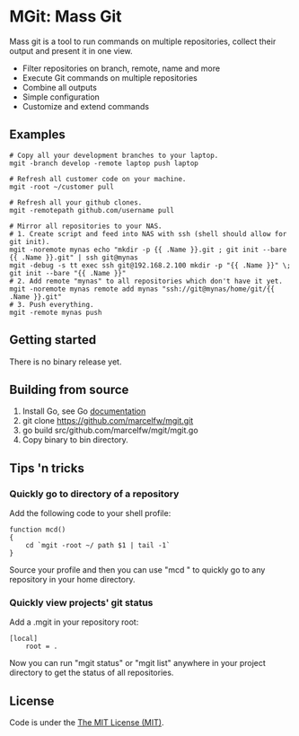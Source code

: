 MGit: Mass Git
==============

Mass git is a tool to run commands on multiple repositories, collect their output and present it in one view.

* Filter repositories on branch, remote, name and more
* Execute Git commands on multiple repositories
* Combine all outputs
* Simple configuration
* Customize and extend commands


Examples
--------

    # Copy all your development branches to your laptop.
    mgit -branch develop -remote laptop push laptop

    # Refresh all customer code on your machine.
    mgit -root ~/customer pull

    # Refresh all your github clones.
    mgit -remotepath github.com/username pull

    # Mirror all repositories to your NAS.
    # 1. Create script and feed into NAS with ssh (shell should allow for git init).
    mgit -noremote mynas echo "mkdir -p {{ .Name }}.git ; git init --bare {{ .Name }}.git" | ssh git@mynas
    mgit -debug -s tt exec ssh git@192.168.2.100 mkdir -p "{{ .Name }}" \; git init --bare "{{ .Name }}"
    # 2. Add remote "mynas" to all repositories which don't have it yet.
    mgit -noremote mynas remote add mynas "ssh://git@mynas/home/git/{{ .Name }}.git"
    # 3. Push everything.
    mgit -remote mynas push


Getting started
---------------

There is no binary release yet.


Building from source
--------------------

1. Install Go, see Go [documentation](http://golang.org/doc/install)
2. git clone https://github.com/marcelfw/mgit.git
3. go build src/github.com/marcelfw/mgit/mgit.go
4. Copy binary to bin directory.


Tips 'n tricks
--------------

### Quickly go to directory of a repository

Add the following code to your shell profile:

    function mcd()
    {
        cd `mgit -root ~/ path $1 | tail -1`
    }

Source your profile and then you can use "mcd <part-of-repository-path>" to quickly go to any repository in your home directory.

### Quickly view projects' git status

Add a .mgit in your repository root:

    [local]
        root = .

Now you can run "mgit status" or "mgit list" anywhere in your project directory to get the status of all repositories.


License
-------

Code is under the [The MIT License (MIT)](https://github.com/marcelfw/mgit/tree/master/LICENSE.txt).
